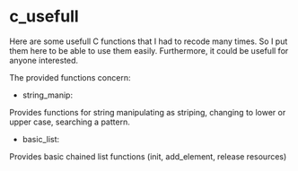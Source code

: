 c_usefull
=========

Here are some usefull C functions that I had to recode many times. 
So I put them here to be able to use them easily. Furthermore, it could be usefull for anyone interested.

The provided functions concern:

- string_manip:

Provides functions for string manipulating as striping, changing to lower or upper case, searching a pattern.

- basic_list:

Provides basic chained list functions (init, add_element, release resources)
